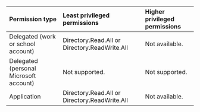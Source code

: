 |Permission type|Least privileged permissions|Higher privileged permissions|
|:---|:---|:---|
|Delegated (work or school account)|Directory.Read.All or Directory.ReadWrite.All|Not available.|
|Delegated (personal Microsoft account)|Not supported.|Not supported.|
|Application|Directory.Read.All or Directory.ReadWrite.All|Not available.|